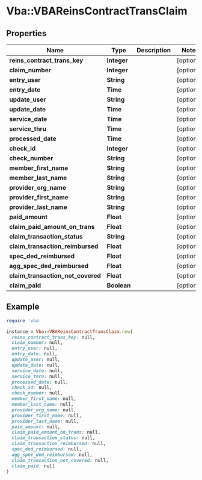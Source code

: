 # Vba::VBAReinsContractTransClaim

## Properties

| Name | Type | Description | Notes |
| ---- | ---- | ----------- | ----- |
| **reins_contract_trans_key** | **Integer** |  | [optional] |
| **claim_number** | **Integer** |  | [optional] |
| **entry_user** | **String** |  | [optional] |
| **entry_date** | **Time** |  | [optional] |
| **update_user** | **String** |  | [optional] |
| **update_date** | **Time** |  | [optional] |
| **service_date** | **Time** |  | [optional] |
| **service_thru** | **Time** |  | [optional] |
| **processed_date** | **Time** |  | [optional] |
| **check_id** | **Integer** |  | [optional] |
| **check_number** | **String** |  | [optional] |
| **member_first_name** | **String** |  | [optional] |
| **member_last_name** | **String** |  | [optional] |
| **provider_org_name** | **String** |  | [optional] |
| **provider_first_name** | **String** |  | [optional] |
| **provider_last_name** | **String** |  | [optional] |
| **paid_amount** | **Float** |  | [optional] |
| **claim_paid_amount_on_trans** | **Float** |  | [optional] |
| **claim_transaction_status** | **String** |  | [optional] |
| **claim_transaction_reimbursed** | **Float** |  | [optional] |
| **spec_ded_reimbursed** | **Float** |  | [optional] |
| **agg_spec_ded_reimbursed** | **Float** |  | [optional] |
| **claim_transaction_not_covered** | **Float** |  | [optional] |
| **claim_paid** | **Boolean** |  | [optional] |

## Example

```ruby
require 'vba'

instance = Vba::VBAReinsContractTransClaim.new(
  reins_contract_trans_key: null,
  claim_number: null,
  entry_user: null,
  entry_date: null,
  update_user: null,
  update_date: null,
  service_date: null,
  service_thru: null,
  processed_date: null,
  check_id: null,
  check_number: null,
  member_first_name: null,
  member_last_name: null,
  provider_org_name: null,
  provider_first_name: null,
  provider_last_name: null,
  paid_amount: null,
  claim_paid_amount_on_trans: null,
  claim_transaction_status: null,
  claim_transaction_reimbursed: null,
  spec_ded_reimbursed: null,
  agg_spec_ded_reimbursed: null,
  claim_transaction_not_covered: null,
  claim_paid: null
)
```

